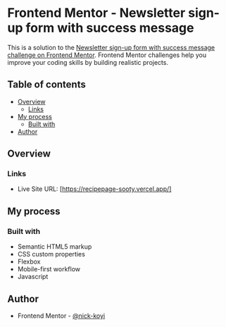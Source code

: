 # Frontend Mentor - Newsletter sign-up form with success message

This is a solution to the [Newsletter sign-up form with success message challenge on Frontend Mentor](https://www.frontendmentor.io/challenges/newsletter-signup-form-with-success-message-3FC1AZbNrv). Frontend Mentor challenges help you improve your coding skills by building realistic projects.

## Table of contents

- [Overview](#overview)
  - [Links](#links)
- [My process](#my-process)
  - [Built with](#built-with)
- [Author](#author)

## Overview

### Links

- Live Site URL: [https://recipepage-sooty.vercel.app/]

## My process

### Built with

- Semantic HTML5 markup
- CSS custom properties
- Flexbox
- Mobile-first workflow
- Javascript

## Author

- Frontend Mentor - [@nick-koyi](https://www.frontendmentor.io/profile/nick-koyi)
